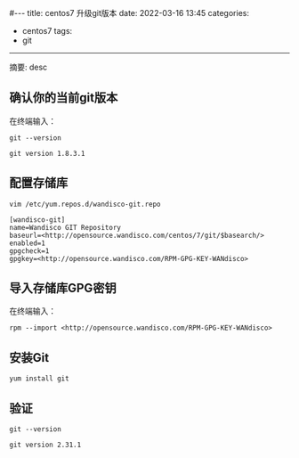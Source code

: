 #---
title: centos7 升级git版本
date: 2022-03-16 13:45
categories:
- centos7
tags:
- git
---
  
  
摘要: desc
<!-- more -->


## 确认你的当前git版本

在终端输入：
```
git --version

git version 1.8.3.1
```


## 配置存储库

```
vim /etc/yum.repos.d/wandisco-git.repo

[wandisco-git]
name=Wandisco GIT Repository
baseurl=<http://opensource.wandisco.com/centos/7/git/$basearch/>
enabled=1
gpgcheck=1
gpgkey=<http://opensource.wandisco.com/RPM-GPG-KEY-WANdisco>
```

## 导入存储库GPG密钥

在终端输入：
```
rpm --import <http://opensource.wandisco.com/RPM-GPG-KEY-WANdisco>
```

## 安装Git

```
yum install git
```

## 验证
```
git --version

git version 2.31.1
```
